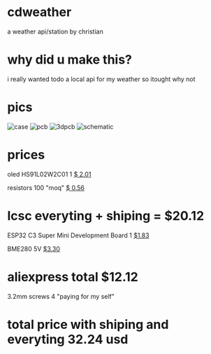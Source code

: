 # cdweather
a weather api/station by christian
# why did u make this?
i really wanted todo a local api for my weather so itought why not
# pics
![case](https://hc-cdn.hel1.your-objectstorage.com/s/v3/9cf9f6d899c20402250ae5eb10eb7d7e8ea1d185_image.png)
![pcb](https://hc-cdn.hel1.your-objectstorage.com/s/v3/f198b462a5fb3e42df48ccbd27935b3fd93667a5_image.png)
![3dpcb](https://hc-cdn.hel1.your-objectstorage.com/s/v3/f15b15f08ac843b444ec9d7b3dac4451fcfa64ef_image.png)
![schematic](https://hc-cdn.hel1.your-objectstorage.com/s/v3/5125e02faaa4c0ae695dbe05aba960be7e40406e_image.png)


# prices 
oled HS91L02W2C01  1 [$ 2.01
](https://lcsc.com/product-detail/image/HS91L02W2C01_C5248081.html)

resistors  100 "moq" [$ 0.56
](https://lcsc.com/product-detail/image/HS91L02W2C01_C5248081.html)

# lcsc everyting + shiping = $20.12


ESP32 C3 Super Mini Development Board 1  [$1.83
](https://www.aliexpress.com/item/1005007468497664.html?spm=a2g0o.productlist.main.1.b82ea661cAtVYV&algo_pvid=3d9f0c5b-dadc-45d7-a13f-6cdb283eebeb&algo_exp_id=3d9f0c5b-dadc-45d7-a13f-6cdb283eebeb-0&pdp_npi=4%40dis%21EUR%211.92%211.82%21%21%2114.28%2113.57%21%40210101f517325410750837059e58bd%2112000040880478704%21sea%21BE%214162170654%21X&curPageLogUid=e3NsTP49NopA&utparam-url=scene%3Asearch%7Cquery_from%3A&aff_fcid=defef3c831774221a65e9f14bff2f02c-1753477157269-00658-_DCY3UXX&tt=CPS_NORMAL&aff_fsk=_DCY3UXX&aff_platform=portals-tool&sk=_DCY3UXX&aff_trace_key=defef3c831774221a65e9f14bff2f02c-1753477157269-00658-_DCY3UXX&terminal_id=ff9a44d60f6349fba53ecd6b2a42d3c2&afSmartRedirect=y)

BME280 5V [$3.30 
](https://www.aliexpress.com/item/1005006018085460.html?spm=a2g0o.productlist.main.5.7eb76596uRSODr&algo_pvid=c5c66b0b-e705-4d15-acbc-361b36203eed&algo_exp_id=c5c66b0b-e705-4d15-acbc-361b36203eed-4&pdp_ext_f=%7B%22order%22%3A%221024%22%2C%22eval%22%3A%221%22%7D&pdp_npi=4%40dis%21DKK%2135.18%2122.16%21%21%2138.68%2124.37%21%40211b655217532672215896180eb178%2112000035345946703%21sea%21DK%214387459441%21X&curPageLogUid=rQ0fHyFW63aY&utparam-url=scene%3Asearch%7Cquery_from%3A)

# aliexpress total  $12.12


3.2mm screws 4 "paying for my self"

# total price  with shiping and everyting 32.24 usd
